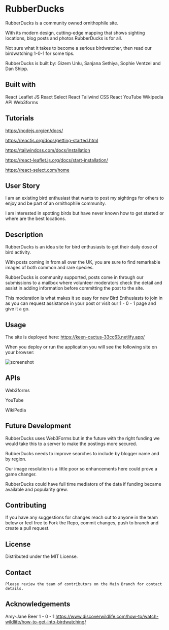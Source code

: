 # RubberDucks

RubberDucks is a community owned ornithophile site.

With its modern design, cutting-edge mapping that shows sighting locations, blog posts and photos RubberDucks is for all.

Not sure what it takes to become a serious birdwatcher, then read our birdwatching 1-0-1 for some tips.

RubberDucks is built by: Gizem Unlu, Sanjana Sethiya, Sophie Ventzel and Dan Shipp.

## Built with

React Leaflet JS
React Select
React Tailwind CSS
React YouTube
Wikipedia API
Web3forms


## Tutorials

https://nodejs.org/en/docs/

https://reactjs.org/docs/getting-started.html

https://tailwindcss.com/docs/installation

https://react-leaflet.js.org/docs/start-installation/

https://react-select.com/home

## User Story

I am an existing bird enthusiast that wants to post my sightings for others to enjoy and be part of an ornithophile community.

I am interested in spotting birds but have never known how to get started or where are the best locations.

## Description

RubberDucks is an idea site for bird enthusiasts to get their daily dose of bird activity.

With posts coming in from all over the UK, you are sure to find remarkable images of both common and rare species.

RubberDucks is community supported, posts come in through our submissions to a mailbox where volunteer moderators check the detail and assist in adding information before committing the post to the site.

This moderation is what makes it so easy for new Bird Enthusiasts to join in as you can request assistance in your post or visit our 1 - 0 - 1 page and give it a go.

## Usage

The site is deployed here: https://keen-cactus-33cc63.netlify.app/

When you deploy or run the application you will see the following site on your browser:

![screenshot](public/screenshot.png)

## APIs

Web3forms

YouTube

WikiPedia

## Future Development

RubberDucks uses Web3Forms but in the future with the right funding we would take this to a server to make the postings more secured.

RubberDucks needs to improve searches to include by blogger name and by region.

Our image resolution is a little poor so enhancements here could prove a game changer.

RubberDucks could have full time mediators of the data if funding became available and popularity grew.

## Contributing

If you have any suggestions for changes reach out to anyone in the team below or feel free to Fork the Repo, commit changes, push to branch and create a pull request.

## License

Distributed under the MIT License.

##  Contact

    Please review the team of contributors on the Main Branch for contact details.

## Acknowledgements

Amy-Jane Beer 1 - 0 - 1
https://www.discoverwildlife.com/how-to/watch-wildlife/how-to-get-into-birdwatching/
